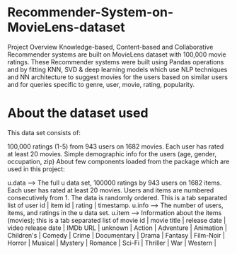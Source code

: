 # Recommender-System-on-MovieLens-dataset
Project Overview
Knowledge-based, Content-based and Collaborative Recommender systems are built on MovieLens dataset with 100,000 movie ratings. These Recommender systems were built using Pandas operations and by fitting KNN, SVD & deep learning models which use NLP techniques and NN architecture to suggest movies for the users based on similar users and for queries specific to genre, user, movie, rating, popularity.

# About the dataset used #
This data set consists of:

100,000 ratings (1-5) from 943 users on 1682 movies.
Each user has rated at least 20 movies.
Simple demographic info for the users (age, gender, occupation, zip)
About few components loaded from the package which are used in this project:

u.data --> The full u data set, 100000 ratings by 943 users on 1682 items. Each user has rated at least 20 movies. Users and items are numbered consecutively from 1. The data is randomly ordered. This is a tab separated list of user id | item id | rating | timestamp.
u.info --> The number of users, items, and ratings in the u data set.
u.item --> Information about the items (movies); this is a tab separated list of movie id | movie title | release date | video release date | IMDb URL | unknown | Action | Adventure | Animation | Children's | Comedy | Crime | Documentary | Drama | Fantasy | Film-Noir | Horror | Musical | Mystery | Romance | Sci-Fi | Thriller | War | Western |
